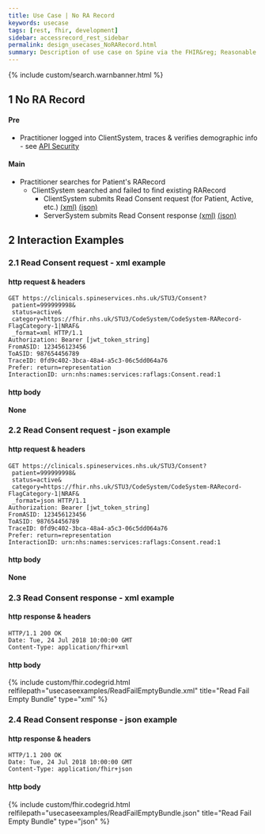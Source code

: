 ```yaml
---
title: Use Case | No RA Record
keywords: usecase
tags: [rest, fhir, development]
sidebar: accessrecord_rest_sidebar
permalink: design_usecases_NoRARecord.html
summary: Description of use case on Spine via the FHIR&reg; Reasonable Adjustments API
---
```

{% include custom/search.warnbanner.html %}

## 1 No RA Record ##


#### Pre ####
* Practitioner logged into ClientSystem, traces & verifies demographic info - see [API Security](design_security.html)

#### Main ####
* Practitioner searches for Patient's RARecord
  * ClientSystem searched and failed to find existing RARecord
    * ClientSystem submits Read Consent request (for Patient, Active, etc.) [(xml)](design_usecases_NoRARecord.html#21-read-consent-request---xml-example) [(json)](design_usecases_NoRARecord.html#22-read-consent-request---json-example)
    * ServerSystem submits Read Consent response [(xml)](design_usecases_NoRARecord.html#23-read-consent-response---xml-example) [(json)](design_usecases_NoRARecord.html#24-read-consent-response---json-example)

## 2 Interaction Examples ##

### 2.1 Read Consent request - xml example  ###

#### http request & headers ####

```
GET https://clinicals.spineservices.nhs.uk/STU3/Consent?
 patient=999999998&
 status=active&
 category=https://fhir.nhs.uk/STU3/CodeSystem/CodeSystem-RARecord-FlagCategory-1|NRAF&
 _format=xml HTTP/1.1
Authorization: Bearer [jwt_token_string]
FromASID: 123456123456
ToASID: 987654456789
TraceID: 0fd9c402-3bca-48a4-a5c3-06c5dd064a76
Prefer: return=representation
InteractionID: urn:nhs:names:services:raflags:Consent.read:1

```

#### http body ####
**None**

### 2.2 Read Consent request - json example  ###

#### http request & headers ####

```
GET https://clinicals.spineservices.nhs.uk/STU3/Consent?
 patient=999999998&
 status=active&
 category=https://fhir.nhs.uk/STU3/CodeSystem/CodeSystem-RARecord-FlagCategory-1|NRAF&
 _format=json HTTP/1.1
Authorization: Bearer [jwt_token_string]
FromASID: 123456123456
ToASID: 987654456789
TraceID: 0fd9c402-3bca-48a4-a5c3-06c5dd064a76
Prefer: return=representation
InteractionID: urn:nhs:names:services:raflags:Consent.read:1

```

#### http body ####
**None**

### 2.3 Read Consent response - xml example ###

#### http response & headers ####
```
HTTP/1.1 200 OK
Date: Tue, 24 Jul 2018 10:00:00 GMT
Content-Type: application/fhir+xml

```

#### http body ####
{% include custom/fhir.codegrid.html
relfilepath="usecaseexamples/ReadFailEmptyBundle.xml"
title="Read Fail Empty Bundle"
type="xml" %}

### 2.4 Read Consent response - json example ###

#### http response & headers ####
```
HTTP/1.1 200 OK
Date: Tue, 24 Jul 2018 10:00:00 GMT
Content-Type: application/fhir+json

```

#### http body ####
{% include custom/fhir.codegrid.html
relfilepath="usecaseexamples/ReadFailEmptyBundle.json"
title="Read Fail Empty Bundle"
type="json" %}